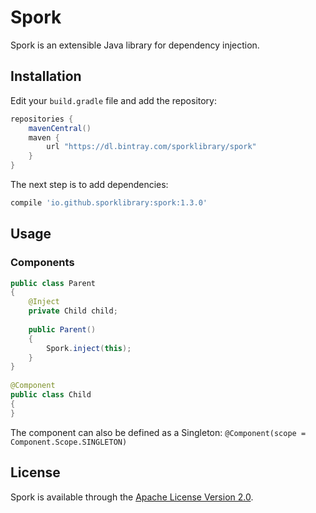 # Spork

Spork is an extensible Java library for dependency injection.

## Installation

Edit your `build.gradle` file and add the repository:

```groovy
repositories {
    mavenCentral()
    maven {
        url "https://dl.bintray.com/sporklibrary/spork"
    }
}
```

The next step is to add dependencies:

```groovy
compile 'io.github.sporklibrary:spork:1.3.0'
```

## Usage

### Components

```java
public class Parent
{
    @Inject
    private Child child;
 
    public Parent()
    {
        Spork.inject(this);
    }
}
 
@Component
public class Child
{
}
```

The component can also be defined as a Singleton: `@Component(scope = Component.Scope.SINGLETON)`

## License

Spork is available through the [Apache License Version 2.0](http://www.apache.org/licenses/LICENSE-2.0).

